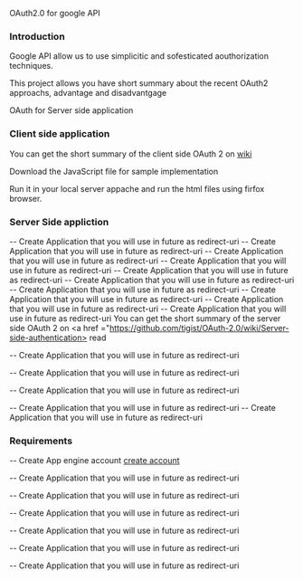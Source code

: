 OAuth2.0 for google API

<h3> Introduction </h3>

Google API  allow us to use simplicitic and sofesticated aouthorization techniques.

This project allows you have short summary about the recent OAuth2 approachs, advantage and disadvantgage

OAuth for Server side application
<h3>Client side application</h3>
You can get the short summary of the client side OAuth 2 on <a href ="https://github.com/tigist/OAuth-2.0/wiki/Client-side-Authentication"> wiki</a>

Download the JavaScript file for sample implementation

Run it in your local server appache and run the html files using firfox browser.

<h3>Server Side appliction</h3>

-- Create Application that you will use in future as redirect-uri
-- Create Application that you will use in future as redirect-uri
-- Create Application that you will use in future as redirect-uri
-- Create Application that you will use in future as redirect-uri
-- Create Application that you will use in future as redirect-uri
-- Create Application that you will use in future as redirect-uri
-- Create Application that you will use in future as redirect-uri
-- Create Application that you will use in future as redirect-uri
-- Create Application that you will use in future as redirect-uri
-- Create Application that you will use in future as redirect-uri
You can get the short summary of the server side OAuth 2 on <a href ="https://github.com/tigist/OAuth-2.0/wiki/Server-side-authentication> read </a>

-- Create Application that you will use in future as redirect-uri

-- Create Application that you will use in future as redirect-uri

-- Create Application that you will use in future as redirect-uri

-- Create Application that you will use in future as redirect-uri
-- Create Application that you will use in future as redirect-uri

<h3>Requirements</h3>

-- Create App engine account <a href = "https://accounts.google.com/ServiceLogin?service=ah&passive=true&continue=https://appengine.google.com/_ah/conflogin%3Fcontinue%3Dhttps://appengine.google.com/&ltmpl=ae"> create account</a>

-- Create Application that you will use in future as redirect-uri

-- Create Application that you will use in future as redirect-uri

-- Create Application that you will use in future as redirect-uri

-- Create Application that you will use in future as redirect-uri

-- Create Application that you will use in future as redirect-uri

-- Create Application that you will use in future as redirect-uri

